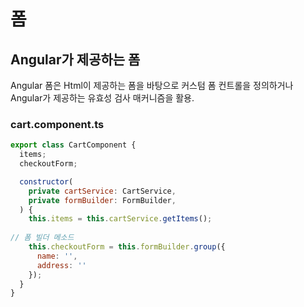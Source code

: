 # 폼

## Angular가 제공하는 폼
Angular 폼은 Html이 제공하는 폼을 바탕으로 커스텀 폼 컨트롤을 정의하거나 Angular가 제공하는 유효성 검사 매커니즘을 활용.

### cart.component.ts
```js
export class CartComponent {
  items;
  checkoutForm;

  constructor(
    private cartService: CartService,
    private formBuilder: FormBuilder,
  ) {
    this.items = this.cartService.getItems();
    
// 폼 빌더 메소드
    this.checkoutForm = this.formBuilder.group({
      name: '',
      address: ''
    });
  }
}
```